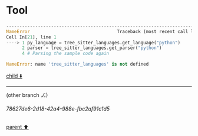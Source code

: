 # Tool

```python
---------------------------------------------------------------------------
NameError                                 Traceback (most recent call last)
Cell In[21], line 1
----> 1 py_language = tree_sitter_languages.get_language("python")
      2 parser = tree_sitter_languages.get_parser("python")
      4 # Parsing the sample code again

NameError: name 'tree_sitter_languages' is not defined

```

[child ⬇️](#78627de6-2d18-42a4-988e-fbc2af91c1d5)

---

(other branch ⎇)
###### 78627de6-2d18-42a4-988e-fbc2af91c1d5
[parent ⬆️](#57f17960-e10e-40ad-9ddf-034f410a7662)
